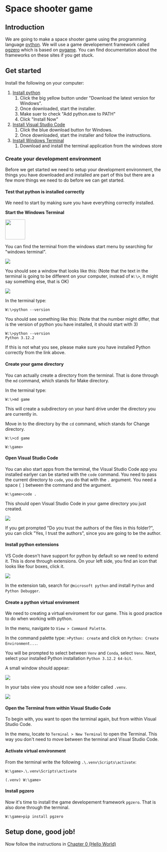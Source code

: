 # Space shooter game

## Introduction

We are going to make a space shooter game using the programming language [python](https://docs.python.org/3/). We will use a game developement framework called [pgzero](https://pygame-zero.readthedocs.io/en/stable/index.html) which is based on [pygame](https://www.pygame.org/docs/). You can find documentation about the frameworks on these sites if you get stuck.

## Get started

Install the following on your computer:

1.  [Install python](https://www.python.org/downloads/)
    1. Click the big yellow button under "Download the latest version for Windows".
    1. Once downloaded, start the installer.
    1. Make suer to check "Add python.exe to PATH"
    1. Click "Install Now"
1. [Install Visual Studio Code](https://code.visualstudio.com/download)
    1. Click the blue download button for Windows.
    1. Once downloaded, start the installer and follow the instructions.
1. [Install Windows Terminal](https://aka.ms/terminal)
    1. Download and install the terminal application from the windows store 

### Create your development environment

Before we get started we need to setup your development environment, the things you have downloaded and installed are part of this but there are a few more things we need to do before we can get started.

#### Test that python is installed correctly

We need to start by making sure you have everything correctly installed. 

**Start the Windows Terminal**

<img src=".docs/terminal-logo.png" width="64">

You can find the terminal from the windows start menu by searching for "windows terminal".

<img src=".docs/image1.png">

You should see a window that looks like this: (Note that the text in the terminal is going to be different on your computer, instead of `W:\>`, it might say something else, that is OK)

<img src=".docs/image2.png">

In the terminal type:

```shell
W:\>python --version
```

You should see something like this: (Note that the number might differ, that is the version of python you have installed, it should start with 3)

```shell
W:\>python --version
Python 3.12.2
```

If this is not what you see, please make sure you have installed Python correctly from the link above.

#### Create your game directory

You can actually create a directory from the terminal. That is done through the `md` command, which stands for Make directory.

In the terminal type:

```shell
W:\>md game
```

This will create a subdirectory on your hard drive under the directory you are currently in.

Move in to the directory by the `cd` command, which stands for Change directory.

```shell
W:\>cd game

W:\game>
```

#### Open Visual Studio Code

You can also start apps from the terminal, the Visual Studio Code app you installed earlyer can be started with the `code` command. You need to pass the current directory to `code`, you do that with the `.` argument. You need a space (` `) between the command and the argument.

```shell
W:\game>code .
```

This should open Visual Studio Code in your game directory you just created.

<img src=".docs/image4.png">

If you get prompted "Do you trust the authors of the files in this folder?", you can click "Yes, I trust the authors", since you are going to be the author.

#### Install python extensions

VS Code doesn't have support for python by default so we need to extend it. This is done through extensions. On your left side, you find an icon that looks like four boxes, click it.

<img src=".docs/image6.png">

In the extension tab, search for `@microsoft python` and install `Python` and `Python Debugger`.

#### Create a python virtual enviroment

We need to creating a virtual enviroment for our game. This is good practice to do when working with python.

In the menu, navigate to `View > Command Palette`.

In the command palette type: `>Python: create` and click on `Python: Create Environment...`.

You will be prompted to select between `Venv` and `Conda`, select `Venv`. Next, select your installed Python installation `Python 3.12.2 64-bit`.

A small window should appear:

<img src=".docs/image7.png">

In your tabs view you should now see a folder called `.venv`.

<img src=".docs/image8.png">

#### Open the Terminal from within Visual Studio Code

To begin with, you want to open the terminal again, but from within Visual Studio Code.

In the menu, locate to `Terminal > New Terminal` to open the Terminal. This way you don't need to move between the terminal and Visual Studio Code.

#### Activate virtual environment

From the terminal write the following `.\.venv\Scripts\activate`:

```shell
W:\game>.\.venv\Scripts\activate

(.venv) W:\game>
```


#### Install pgzero

Now it's time to install the game developement framework `pgzero`. That is also done through the terminal.

```
W:\game>pip install pgzero
```

## Setup done, good job!

Now follow the instructions in [Chapter 0 (Hello World)](chapter00/)